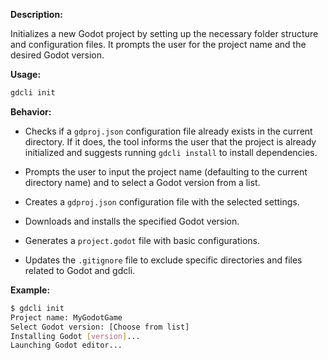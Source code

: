 **Description:**

Initializes a new Godot project by setting up the necessary folder structure and configuration files. It prompts the user for the project name and the desired Godot version.

**Usage:**

```bash
gdcli init
```

**Behavior:**

- Checks if a `gdproj.json` configuration file already exists in the current directory. If it does, the tool informs the user that the project is already initialized and suggests running `gdcli install` to install dependencies.

- Prompts the user to input the project name (defaulting to the current directory name) and to select a Godot version from a list.

- Creates a `gdproj.json` configuration file with the selected settings.

- Downloads and installs the specified Godot version.

- Generates a `project.godot` file with basic configurations.

- Updates the `.gitignore` file to exclude specific directories and files related to Godot and gdcli.

**Example:**

```bash
$ gdcli init
Project name: MyGodotGame
Select Godot version: [Choose from list]
Installing Godot [version]...
Launching Godot editor...
```
